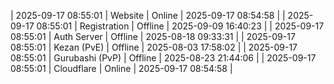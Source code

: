 | 2025-09-17 08:55:01 | Website | Online | 2025-09-17 08:54:58 |
| 2025-09-17 08:55:01 | Registration | Offline | 2025-09-09 16:40:23 |
| 2025-09-17 08:55:01 | Auth Server | Offline | 2025-08-18 09:33:31 |
| 2025-09-17 08:55:01 | Kezan (PvE) | Offline | 2025-08-03 17:58:02 |
| 2025-09-17 08:55:01 | Gurubashi (PvP) | Offline | 2025-08-23 21:44:06 |
| 2025-09-17 08:55:01 | Cloudflare | Online | 2025-09-17 08:54:58 |
